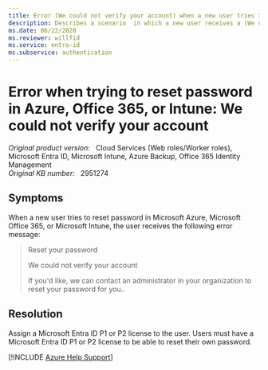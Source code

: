 ```yaml
---
title: Error (We could not verify your account) when a new user tries to reset password in Azure, Office 365, or Intune
description: Describes a scenario  in which a new user receives a (We could not verify your account) error when resetting password.
ms.date: 06/22/2020
ms.reviewer: willfid
ms.service: entra-id
ms.subservice: authentication
---
```

# Error when trying to reset password in Azure, Office 365, or Intune: We could not verify your account

_Original product version:_ &nbsp; Cloud Services (Web roles/Worker roles), Microsoft Entra ID, Microsoft Intune, Azure Backup, Office 365 Identity Management  
_Original KB number:_ &nbsp; 2951274

## Symptoms

When a new user tries to reset password in Microsoft Azure, Microsoft Office 365, or Microsoft Intune, the user receives the following error message:

> Reset your password
>
> We could not verify your account
>
> If you'd like, we can contact an administrator in your organization to reset your password for you..

## Resolution

Assign a Microsoft Entra ID P1 or P2 license to the user. Users must have a Microsoft Entra ID P1 or P2 license to be able to reset their own password.

[!INCLUDE [Azure Help Support](../../../includes/azure-help-support.md)]
